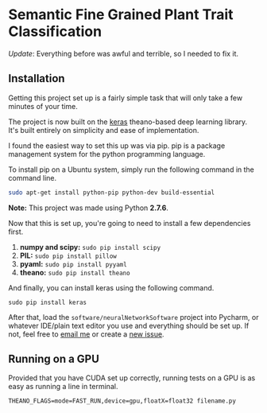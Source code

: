 # Semantic Fine Grained Plant Trait Classification

*Update*: Everything before was awful and terrible, so I needed to fix it.

## Installation
Getting this project set up is a fairly simple task that will only take a few minutes of your time.

The project is now built on the [keras](https://github.com/fchollet/keras) theano-based deep learning library. It's built entirely on simplicity and ease of implementation.

I found the easiest way to set this up was via pip. pip is a package management system for the python programming language.

To install pip on a Ubuntu system, simply run the following command in the command line.

```bash
sudo apt-get install python-pip python-dev build-essential
```

**Note:** This project was made using Python **2.7.6**.

Now that this is set up, you're going to need to install a few dependencies first.

1. **numpy and scipy:** ```sudo pip install scipy```
2. **PIL:** ```sudo pip install pillow```
3. **pyaml:** ```sudo pip install pyyaml```
4. **theano:** ```sudo pip install theano```

And finally, you can install keras using the following command.

```
sudo pip install keras
```

After that, load the ```software/neuralNetworkSoftware``` project into Pycharm, or whatever IDE/plain text editor you use and everything should be set up. If not, feel free to [email me](mailto:keo7@aber.ac.uk) or create a [new issue](https://github.com/bio-ontology-research-group/neural-network-plant-trait-classification/issues).

## Running on a GPU

Provided that you have CUDA set up correctly, running tests on a GPU is as easy as running a line in terminal.

```
THEANO_FLAGS=mode=FAST_RUN,device=gpu,floatX=float32 filename.py
```